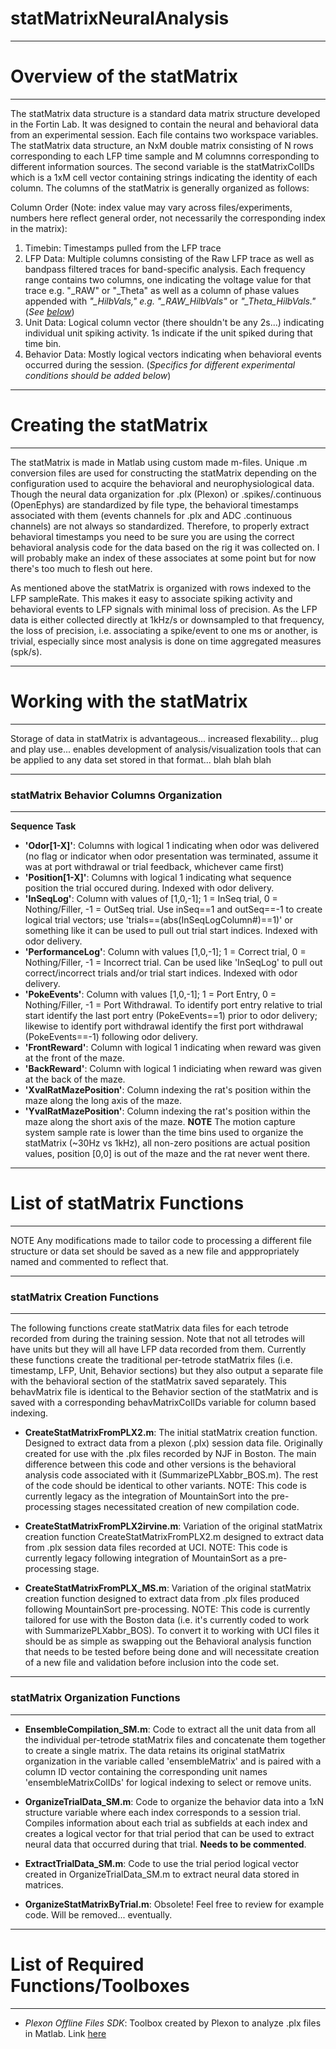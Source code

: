 # statMatrixNeuralAnalysis
**************************************************************
# Overview of the statMatrix
**************************************************************
The statMatrix data structure is a standard data matrix structure developed in the Fortin Lab. It was designed to contain the neural and behavioral data from an experimental session. Each file contains two workspace variables. The statMatrix data structure, an NxM double matrix consisting of N rows corresponding to each LFP time sample and M columnns corresponding to different information sources. The second variable is the statMatrixColIDs which is a 1xM cell vector containing strings indicating the identity of each column. The columns of the statMatrix is generally organized as follows:

Column Order 
(Note: index value may vary across files/experiments, numbers here reflect general order, not necessarily the corresponding index in the matrix):
1) Timebin: Timestamps pulled from the LFP trace
2) LFP Data: Multiple columns consisting of the Raw LFP trace as well as bandpass filtered traces for band-specific analysis. Each frequency range contains two columns, one indicating the voltage value for that trace e.g. "_RAW" or "_Theta" as well as a column of phase values appended with *"_HilbVals," e.g. "_RAW_HilbVals"* or *"_Theta_HilbVals."* (*See [below](https://github.com/FortinLab/statMatrixNeuralAnalysis/blob/master/README.md#statmatrix-behavior-columns-organization)*)
3) Unit Data: Logical column vector (there shouldn't be any 2s...) indicating individual unit spiking activity. 1s indicate if the unit spiked during that time bin. 
4) Behavior Data: Mostly logical vectors indicating when behavioral events occurred during the session. (*Specifics for different experimental conditions should be added below*)

***********************************************************
# Creating the statMatrix
***********************************************************
The statMatrix is made in Matlab using custom made m-files. Unique .m conversion files are used for constructing the statMatrix depending on the configuration used to acquire the behavioral and neurophysiological data. Though the neural data organization for .plx (Plexon) or .spikes/.continuous (OpenEphys) are standardized by file type, the behavioral timestamps associated with them (events channels for .plx and ADC .continuous channels) are not always so standardized. Therefore, to properly extract behavioral timestamps you need to be sure you are using the correct behavioral analysis code for the data based on the rig it was collected on. I will probably make an index of these associates at some point but for now there's too much to flesh out here.

As mentioned above the statMatrix is organized with rows indexed to the LFP sampleRate. This makes it easy to associate spiking activity and behavioral events to LFP signals with minimal loss of precision. As the LFP data is either collected directly at 1kHz/s or downsampled to that frequency, the loss of precision, i.e. associating a spike/event to one ms or another, is trivial, especially since most analysis is done on time aggregated measures (spk/s).

***************************************************************
# Working with the statMatrix
***************************************************************
Storage of data in statMatrix is advantageous... increased flexability... plug and play use... enables development of analysis/visualization tools that can be applied to any data set stored in that format... blah blah blah
____________________________________________
### statMatrix Behavior Columns Organization
____________________________________________
**Sequence Task**
* **'Odor\[1-X]'**: Columns with logical 1 indicating when odor was delivered (no flag or indicator when odor presentation was terminated, assume it was at port withdrawal or trial feedback, whichever came first)
* **'Position\[1-X]'**: Columns with logical 1 indicating what sequence position the trial occured during. Indexed with odor delivery.
* **'InSeqLog'**: Column with values of \[1,0,-1]; 1 = InSeq trial, 0 = Nothing/Filler, -1 = OutSeq trial. Use inSeq==1 and outSeq==-1 to create logical trial vectors; use 'trials==(abs(InSeqLogColumn#)==1)' or something like it can be used to pull out trial start indices. Indexed with odor delivery.
* **'PerformanceLog'**: Column with values \[1,0,-1]; 1 = Correct trial, 0 = Nothing/Filler, -1 = Incorrect trial. Can be used like 'InSeqLog' to pull out correct/incorrect trials and/or trial start indices. Indexed with odor delivery.
* **'PokeEvents'**: Column with values \[1,0,-1]; 1 = Port Entry, 0 = Nothing/Filler, -1 = Port Withdrawal. To identify port entry relative to trial start identify the last port entry (PokeEvents==1) prior to odor delivery; likewise to identify port withdrawal identify the first port withdrawal (PokeEvents==-1) following odor delivery.
* **'FrontReward'**: Column with logical 1 indicating when reward was given at the front of the maze.
* **'BackReward'**: Column with logical 1 indiciating when reward was given at the back of the maze.
* **'XvalRatMazePosition'**: Column indexing the rat's position within the maze along the long axis of the maze.
* **'YvalRatMazePosition'**: Column indexing the rat's position within the maze along the short axis of the maze. **NOTE** The motion capture system sample rate is lower than the time bins used to organize the statMatrix (~30Hz vs 1kHz), all non-zero positions are actual position values, position \[0,0] is out of the maze and the rat never went there.

****************************************************************
# List of statMatrix Functions
****************************************************************
NOTE Any modifications made to tailor code to processing a different file structure or data set should be saved as a new file and apppropriately named and commented to reflect that.

____________________________________________
### statMatrix Creation Functions
____________________________________________
The following functions create statMatrix data files for each tetrode recorded from during the training session. Note that not all tetrodes will have units but they will all have LFP data recorded from them. Currently these functions create the traditional per-tetrode statMatrix files (i.e. timestamp, LFP, Unit, Behavior sections) but they also output a separate file with the behavioral section of the statMatrix saved separately. This behavMatrix file is identical to the Behavior section of the statMatrix and is saved with a corresponding behavMatrixColIDs variable for column based indexing.

* **CreateStatMatrixFromPLX2.m**:
The initial statMatrix creation function. Designed to extract data from a plexon (.plx) session data file. Originally created for use with the .plx files recorded by NJF in Boston. The main difference between this code and other versions is the behavioral analysis code associated with it (SummarizePLXabbr_BOS.m). The rest of the code should be identical to other variants. NOTE: This code is currently legacy as the integration of MountainSort into the pre-processing stages necessitated creation of new compilation code.

* **CreateStatMatrixFromPLX2irvine.m**:
Variation of the original statMatrix creation function CreateStatMatrixFromPLX2.m designed to extract data from .plx session data files recorded at UCI. NOTE: This code is currently legacy following integration of MountainSort as a pre-processing stage.

* **CreateStatMatrixFromPLX_MS.m**:
Variation of the original statMatrix creation function designed to extract data from .plx files produced following MountainSort pre-processing. NOTE: This code is currently tailored for use with the Boston data (i.e. it's currently coded to work with SummarizePLXabbr_BOS). To convert it to working with UCI files it should be as simple as swapping out the Behavioral analysis function that needs to be tested before being done and will necessitate creation of a new file and validation before inclusion into the code set.

____________________________________________
### statMatrix Organization Functions
____________________________________________

* **EnsembleCompilation_SM.m**:
Code to extract all the unit data from all the individual per-tetrode statMatrix files and concatenate them together to create a single matrix. The data retains its original statMatrix organization in the variable called 'ensembleMatrix' and is paired with a column ID vector containing the corresponding unit names 'ensembleMatrixColIDs' for logical indexing to select or remove units.

* **OrganizeTrialData_SM.m**:
Code to organize the behavior data into a 1xN structure variable where each index corresponds to a session trial. Compiles information about each trial as subfields at each index and creates a logical vector for that trial period that can be used to extract neural data that occurred during that trial. **Needs to be commented**.

* **ExtractTrialData_SM.m**:
Code to use the trial period logical vector created in OrganizeTrialData_SM.m to extract neural data stored in matrices.

* **OrganizeStatMatrixByTrial.m**:
Obsolete! Feel free to review for example code. Will be removed... eventually.

************************************************************************
# List of Required Functions/Toolboxes
************************************************************************
* *Plexon Offline Files SDK*: 
Toolbox created by Plexon to analyze .plx files in Matlab. Link [here](https://plexon.com/wp-content/uploads/2017/08/OmniPlex-and-MAP-Offline-SDK-Bundle_0.zip)

